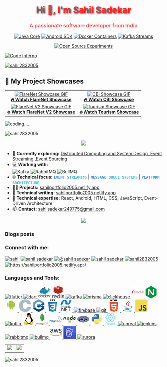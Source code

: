 <h1 align="center" style="color: #ff2a2a; text-shadow: 2px 2px 4px #1a1a1a;">Hi 👋, I'm Sahil Sadekar</h1>
<h3 align="center" style="color: #ff5555;">A passionate software developer from India</h3>

<div align="center">

  
[![Java Core](https://img.shields.io/badge/Java-Expert-ff2a2a?style=flat&logo=java&logoColor=white&labelColor=1a1a1a)](https://github.com/sahil2832005)
[![Android SDK](https://img.shields.io/badge/Android-Jedi-ff5555?style=flat&logo=android&logoColor=white&labelColor=1a1a1a)](https://github.com/sahil2832005)
[![Docker Containers](https://img.shields.io/badge/Docker-Overlord-ff2a2a?style=flat&logo=docker&logoColor=white&labelColor=1a1a1a)](https://github.com/sahil2832005)
[![Kafka Streams](https://img.shields.io/badge/Kafka-Quantum-ff5555?style=flat&logo=apachekafka&logoColor=white&labelColor=1a1a1a)](https://github.com/sahil2832005)

</div>

<div align="center">
  
[![Open Source Experiments](https://img.shields.io/badge/Active_Experiments-12-ff2a2a?style=for-the-badge&logo=react&logoColor=white&labelColor=1a1a1a)](https://github.com/sahil2832005)
</div>

[![Code Inferno](https://github-readme-activity-graph.vercel.app/graph?username=sahil2832005&theme=redical&hide_border=true&area=true&custom_title=Code%20Combustion%20Graph&color=ff5555&line=ff2a2a&point=ffffff&area_color=1a1a1a)](https://github.com/sahil2832005)



<!-- Keep original trophy section -->
<p align="left"> <a href="https://github.com/ryo-ma/github-profile-trophy"><img src="https://github-profile-trophy.vercel.app/?username=sahil2832005" alt="sahil2832005" /></a> </p>

## 🚀 My Project Showcases  

<table>
  <tr>
    <td align="center">
      <a href="https://www.linkedin.com/feed/update/urn:li:activity:7303383892227481602/">
        <img src="https://github.com/sahil2832005/sahil2832005/blob/main/flarenet.gif" width="300px" alt="FlareNet Showcase GIF"/>
      </a>
      <br>
      <a href="https://www.linkedin.com/feed/update/urn:li:activity:7303383892227481602/"><strong>🔥 Watch FlareNet Showcase</strong></a>
    </td>
    <td align="center">
      <a href="https://www.linkedin.com/feed/update/urn:li:activity:7247323637471465474/">
        <img src="https://github.com/sahil2832005/sahil2832005/blob/main/cbi.gif" width="300px" alt="CBI Showcase GIF"/>
      </a>
      <br>
      <a href="https://www.linkedin.com/feed/update/urn:li:activity:7247323637471465474/"><strong>🔥 Watch CBI Showcase</strong></a>
    </td>
  </tr>
  <tr>
    <td align="center">
      <a href="https://www.linkedin.com/feed/update/urn:li:activity:7292006393765621760/">
        <img src="https://github.com/sahil2832005/sahil2832005/blob/main/flarenet_v2.gif" width="300px" alt="FlareNet V2 Showcase GIF"/>
      </a>
      <br>
      <a href="https://www.linkedin.com/feed/update/urn:li:activity:7292006393765621760/"><strong>🔥 Watch FlareNet V2 Showcase</strong></a>
    </td>
    <td align="center">
      <a href="https://www.linkedin.com/feed/update/urn:li:activity:7226234137542574080/">
        <img src="https://github.com/sahil2832005/sahil2832005/blob/main/tourisom.gif" width="300px" alt="Tourism Showcase GIF"/>
      </a>
      <br>
      <a href="https://www.linkedin.com/feed/update/urn:li:activity:7226234137542574080/"><strong>🔥 Watch Tourism Showcase</strong></a>
    </td>
  </tr>
</table>





<!-- [![GitHub Streak](https://streak-stats.demolab.com?user=sahil2832005&theme=neon-dark&border_radius=6&mode=weekly&fire=DD2727&currStreakNum=DD2727)](https://git.io/streak-stats) -->

<img align="center" width="400px" alt="coding...." src="https://i.pinimg.com/originals/e8/f4/53/e8f453469a3ec97ecd354df465d73913.gif">
<p align="left"> <img src="https://komarev.com/ghpvc/?username=sahil2832005&label=Profile%20views&color=0e75b6&style=flat" alt="sahil2832005" /> </p>




</div>



<div align="center">
  <img src="https://user-images.githubusercontent.com/73097560/115834477-dbab4500-a447-11eb-908a-139a6edaec5c.gif">
</div>

- 🔮 **Currently exploring:** [Distributed Computing and System Design ,Event Streaming ,Event Sourcing](https://github.com/sahil2832005/sahil2832005.git)
- 💻 **Working with:** 
  <div>
    <img src="https://img.shields.io/badge/Apache_Kafka-231F20?style=for-the-badge&logo=apache-kafka&logoColor=white&color=0D1117&labelColor=1A237E" alt="Kafka"/>
    <img src="https://img.shields.io/badge/RabbitMQ-FF6600?style=for-the-badge&logo=rabbitmq&logoColor=white&color=0D1117&labelColor=1A237E" alt="RabbitMQ"/>
    <img src="https://img.shields.io/badge/BullMQ-00ADEF?style=for-the-badge&logo=redis&logoColor=white&color=0D1117&labelColor=1A237E" alt="BullMQ"/>
  </div>
- 🌐 **Technical focus:** <span style="background: linear-gradient(to right, #3b82f6, #2dd4bf); -webkit-background-clip: text; color: transparent; font-weight: bold;">`EVENT STREAMING`</span> | <span style="background: linear-gradient(to right, #3b82f6, #2dd4bf); -webkit-background-clip: text; color: transparent; font-weight: bold;">`MESSAGE QUEUE SYSTEMS`</span> | <span style="background: linear-gradient(to right, #3b82f6, #2dd4bf); -webkit-background-clip: text; color: transparent; font-weight: bold;">`PLATFORM ARCHITECTURE`</span>
- 👨‍💻 **Projects:** [sahilportfolio2005.netlify.app](https://sahilportfolio2005.netlify.app/)
- 📝 **Technical writing:** [sahilportfolio2005.netlify.app](https://sahilportfolio2005.netlify.app/)
- 💬 **Technical expertise:** React, Android, HTML, CSS, JavaScript, Event-Driven Architecture
- 📫 **Contact:** [sahilsadekar249775@gmail.com](mailto:sahilsadekar249775@gmail.com)

<div align="center">
  <img src="https://user-images.githubusercontent.com/73097560/115834477-dbab4500-a447-11eb-908a-139a6edaec5c.gif">
</div>

### Blogs posts
<!-- BLOG-POST-LIST:START -->
<!-- BLOG-POST-LIST:END -->

<h3 align="left">Connect with me:</h3>
<p align="left">
<a href="https://dev.to/sahil" target="blank"><img align="center" src="https://raw.githubusercontent.com/rahuldkjain/github-profile-readme-generator/master/src/images/icons/Social/devto.svg" alt="sahil" height="30" width="40" /></a>
<a href="https://www.linkedin.com/in/sahil-sadekar-06218722b" target="blank"><img align="center" src="https://raw.githubusercontent.com/rahuldkjain/github-profile-readme-generator/master/src/images/icons/Social/linked-in-alt.svg" alt="sahil sadekar" height="30" width="40" /></a>
<a href="https://medium.com/@sahil sadekar" target="blank"><img align="center" src="https://raw.githubusercontent.com/rahuldkjain/github-profile-readme-generator/master/src/images/icons/Social/medium.svg" alt="@sahil sadekar" height="30" width="40" /></a>
<a href="https://www.hackerrank.com/profile/sahilsadekar2491" target="blank"><img align="center" src="https://raw.githubusercontent.com/rahuldkjain/github-profile-readme-generator/master/src/images/icons/Social/hackerrank.svg" alt="sahil sadekar" height="30" width="40" /></a>
<a href="https://www.leetcode.com/sahil2832005" target="blank"><img align="center" src="https://raw.githubusercontent.com/rahuldkjain/github-profile-readme-generator/master/src/images/icons/Social/leet-code.svg" alt="sahil2832005" height="30" width="40" /></a>
<a href="/https://sahilportfolio2005.netlify.app/" target="blank"><img align="center" src="https://raw.githubusercontent.com/rahuldkjain/github-profile-readme-generator/master/src/images/icons/Social/rss.svg" alt="https://sahilportfolio2005.netlify.app/" height="30" width="40" /></a>
</p>

<h3 align="left">Languages and Tools:</h3>
<p align="left">
  <a href="https://flutter.dev/" target="_blank" rel="noreferrer"> <img src="https://www.vectorlogo.zone/logos/flutterio/flutterio-icon.svg" alt="flutter" width="40" height="40"/> </a>
  <a href="https://dart.dev/" target="_blank" rel="noreferrer"> <img src="https://www.vectorlogo.zone/logos/dartlang/dartlang-icon.svg" alt="dart" width="40" height="40"/> </a>
  <a href="https://www.docker.com/" target="_blank" rel="noreferrer"> <img src="https://raw.githubusercontent.com/devicons/devicon/master/icons/docker/docker-original-wordmark.svg" alt="docker" width="40" height="40"/> </a>
  <a href="https://redis.io/" target="_blank" rel="noreferrer"> <img src="https://raw.githubusercontent.com/devicons/devicon/master/icons/redis/redis-original-wordmark.svg" alt="redis" width="40" height="40"/> </a>
  <a href="https://kafka.apache.org/" target="_blank" rel="noreferrer"> <img src="https://www.vectorlogo.zone/logos/apache_kafka/apache_kafka-icon.svg" alt="kafka" width="40" height="40"/> </a>
  <a href="https://prisma.io/" target="_blank" rel="noreferrer"> <img src="https://www.vectorlogo.zone/logos/prismaio/prismaio-icon.svg" alt="prisma" width="40" height="40"/> </a>
  <a href="https://clickhouse.com/" target="_blank" rel="noreferrer"> <img src="https://avatars.githubusercontent.com/u/14979814?s=200&v=4" alt="clickhouse" width="40" height="40"/> </a>
  <a href="https://www.apache.org/" target="_blank" rel="noreferrer"> <img src="https://raw.githubusercontent.com/devicons/devicon/master/icons/apache/apache-original-wordmark.svg" alt="apache" width="40" height="40"/> </a>
  <a href="https://www.nginx.com/" target="_blank" rel="noreferrer"> <img src="https://raw.githubusercontent.com/devicons/devicon/master/icons/nginx/nginx-original.svg" alt="nginx" width="40" height="40"/> </a>
  <a href="https://developer.android.com" target="_blank" rel="noreferrer"> <img src="https://raw.githubusercontent.com/devicons/devicon/master/icons/android/android-original-wordmark.svg" alt="android" width="40" height="40"/> </a>
  <a href="https://www.cprogramming.com/" target="_blank" rel="noreferrer"> <img src="https://raw.githubusercontent.com/devicons/devicon/master/icons/c/c-original.svg" alt="c" width="40" height="40"/> </a>
  <a href="https://www.w3schools.com/cpp/" target="_blank" rel="noreferrer"> <img src="https://raw.githubusercontent.com/devicons/devicon/master/icons/cplusplus/cplusplus-original.svg" alt="cplusplus" width="40" height="40"/> </a>
  <a href="https://www.w3schools.com/css/" target="_blank" rel="noreferrer"> <img src="https://raw.githubusercontent.com/devicons/devicon/master/icons/css3/css3-original-wordmark.svg" alt="css3" width="40" height="40"/> </a>
  <a href="https://dotnet.microsoft.com/" target="_blank" rel="noreferrer"> <img src="https://raw.githubusercontent.com/devicons/devicon/master/icons/dot-net/dot-net-original-wordmark.svg" alt="dotnet" width="40" height="40"/> </a>
  <a href="https://firebase.google.com/" target="_blank" rel="noreferrer"> <img src="https://www.vectorlogo.zone/logos/firebase/firebase-icon.svg" alt="firebase" width="40" height="40"/> </a>
  <a href="https://git-scm.com/" target="_blank" rel="noreferrer"> <img src="https://www.vectorlogo.zone/logos/git-scm/git-scm-icon.svg" alt="git" width="40" height="40"/> </a>
  <a href="https://www.w3.org/html/" target="_blank" rel="noreferrer"> <img src="https://raw.githubusercontent.com/devicons/devicon/master/icons/html5/html5-original-wordmark.svg" alt="html5" width="40" height="40"/> </a>
  <a href="https://www.java.com" target="_blank" rel="noreferrer"> <img src="https://raw.githubusercontent.com/devicons/devicon/master/icons/java/java-original.svg" alt="java" width="40" height="40"/> </a>
  <a href="https://developer.mozilla.org/en-US/docs/Web/JavaScript" target="_blank" rel="noreferrer"> <img src="https://raw.githubusercontent.com/devicons/devicon/master/icons/javascript/javascript-original.svg" alt="javascript" width="40" height="40"/> </a>
  <a href="https://kotlinlang.org" target="_blank" rel="noreferrer"> <img src="https://www.vectorlogo.zone/logos/kotlinlang/kotlinlang-icon.svg" alt="kotlin" width="40" height="40"/> </a>
  <a href="https://www.linux.org/" target="_blank" rel="noreferrer"> <img src="https://raw.githubusercontent.com/devicons/devicon/master/icons/linux/linux-original.svg" alt="linux" width="40" height="40"/> </a>
  <a href="https://www.mongodb.com/" target="_blank" rel="noreferrer"> <img src="https://raw.githubusercontent.com/devicons/devicon/master/icons/mongodb/mongodb-original-wordmark.svg" alt="mongodb" width="40" height="40"/> </a>
  <a href="https://www.mysql.com/" target="_blank" rel="noreferrer"> <img src="https://raw.githubusercontent.com/devicons/devicon/master/icons/mysql/mysql-original-wordmark.svg" alt="mysql" width="40" height="40"/> </a>
  <a href="https://nodejs.org" target="_blank" rel="noreferrer"> <img src="https://raw.githubusercontent.com/devicons/devicon/master/icons/nodejs/nodejs-original-wordmark.svg" alt="nodejs" width="40" height="40"/> </a>
  <a href="https://www.php.net" target="_blank" rel="noreferrer"> <img src="https://raw.githubusercontent.com/devicons/devicon/master/icons/php/php-original.svg" alt="php" width="40" height="40"/> </a>
  <a href="https://www.python.org" target="_blank" rel="noreferrer"> <img src="https://raw.githubusercontent.com/devicons/devicon/master/icons/python/python-original.svg" alt="python" width="40" height="40"/> </a>
  <a href="https://reactjs.org/" target="_blank" rel="noreferrer"> <img src="https://raw.githubusercontent.com/devicons/devicon/master/icons/react/react-original-wordmark.svg" alt="react" width="40" height="40"/> </a>
  <a href="https://unrealengine.com/" target="_blank" rel="noreferrer"> <img src="https://raw.githubusercontent.com/kenangundogan/fontisto/036b7eca71aab1bef8e6a0518f7329f13ed62f6b/icons/svg/brand/unreal-engine.svg" alt="unreal" width="40" height="40"/> </a>
  <a href="https://www.jenkins.io/" target="_blank" rel="noreferrer"> <img src="https://www.vectorlogo.zone/logos/jenkins/jenkins-icon.svg" alt="jenkins" width="40" height="40"/> </a>
  <a href="https://www.rabbitmq.com/" target="_blank" rel="noreferrer"> <img src="https://www.vectorlogo.zone/logos/rabbitmq/rabbitmq-icon.svg" alt="rabbitmq" width="40" height="40"/> </a>
  <a href="https://github.com/OptimalBits/bull" target="_blank" rel="noreferrer"> <img src="https://avatars.githubusercontent.com/u/33629339?s=200&v=4" alt="bullmq" width="40" height="40"/> </a>
  <a href="https://aws.amazon.com/" target="_blank" rel="noreferrer"> <img src="https://raw.githubusercontent.com/devicons/devicon/master/icons/amazonwebservices/amazonwebservices-original-wordmark.svg" alt="aws" width="40" height="40"/> </a>
  <a href="https://aws.amazon.com/dynamodb/" target="_blank" rel="noreferrer"> <img src="https://raw.githubusercontent.com/devicons/devicon/master/icons/dynamodb/dynamodb-original.svg" alt="dynamodb" width="40" height="40"/> </a>
  <a href="https://aws.amazon.com/rds/aurora/" target="_blank" rel="noreferrer"> <img src="https://d1.awsstatic.com/webteam/product-pages/RDS/aurora-icon.e9a1e6e4c0dd45c2b0901d97c30b6b8c25e2b77b.png" alt="aurora" width="40" height="40"/> </a>
</p>

  <table>
    <tr>
      <td width="50%" align="center">
        <img height="180em" src="https://github-readme-stats.vercel.app/api?username=sahil2832005&theme=tokyonight&show_icons=true&hide_border=true&count_private=true&bg_color=0D1117" />
      </td>
      <td width="50%" align="center">
        <img height="180em" src="https://github-readme-streak-stats.herokuapp.com/?user=sahil2832005&theme=tokyonight&hide_border=true&background=0D1117" />
      </td>
    </tr>
  </table>

<p>
  <img align="left" src="https://github-readme-stats.vercel.app/api/top-langs?username=sahil2832005&show_icons=true&locale=en&layout=compact&theme=tokyonight&hide_border=true&bg_color=0D1117&title_color=3b82f6&text_color=ffffff" alt="sahil2832005" />
</p>

